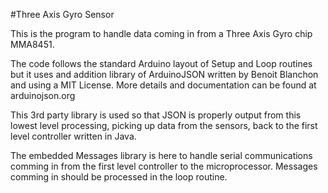 #Three Axis Gyro Sensor

This is the program to handle data coming in from a Three Axis Gyro chip MMA8451.

The code follows the standard Arduino layout of Setup and Loop routines but it uses
and addition library of ArduinoJSON written by Benoit Blanchon and using a
MIT License. More details and documentation can be found at arduinojson.org

This 3rd party library is used so that JSON is properly output from this lowest level 
processing, picking up data from the sensors, back to the first level controller 
written in Java. 

The embedded Messages library is here to handle serial communications comming
in from the first level controller to the microprocessor. Messages comming in
should be processed in the loop routine.  

